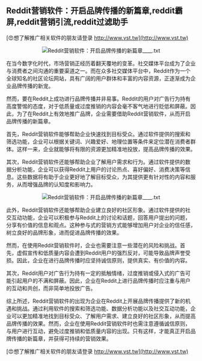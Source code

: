 ## **Reddit营销软件：开启品牌传播的新篇章,reddit霸屏,reddit营销引流,reddit过滤助手**

[😍想了解推广相关软件的朋友请登录 http://www.vst.tw](http://www.vst.tw)

 <center><img src="https://vst.tw/MP4/tuiguang/png/0.png" alt="Reddit营销软件：开启品牌传播的新篇章____.txt"></center>

在当今数字化时代，市场营销正经历着翻天覆地的变革。社交媒体平台成为了企业与消费者之间沟通的重要渠道之一。而在众多社交媒体平台中，Reddit作为一个全球知名的社区论坛网站，具有广阔的用户群体和丰富的内容资源，正逐渐成为企业品牌传播的新宠。

然而，要在Reddit上成功进行品牌传播并非易事。Reddit的用户对广告行为持有高度警惕的态度，对于低质量或过度推销的内容会毫不客气地进行贬低和屏蔽。因此，为了在Reddit上有效地推广品牌，企业需要借助Reddit营销软件，从而开启品牌传播的新篇章。

首先，Reddit营销软件能够帮助企业快速找到目标受众。通过软件提供的搜索和筛选功能，企业可以根据关键词、兴趣爱好、地理位置等条件来定位潜在消费者群体。这样一来，企业就能够将有限的资源更加精准地投放，提高品牌传播的效果。

其次，Reddit营销软件还能够帮助企业了解用户需求和行为。通过软件提供的数据分析功能，企业可以获得Reddit上用户的讨论热点、喜好偏好、消费决策等信息。这些数据将有助于企业更好地了解目标受众，为其提供更有针对性的内容和服务，从而增强品牌的认知度和影响力。

 <center><img src="https://vst.tw/MP4/tuiguang/png/5.png" alt="Reddit营销软件：开启品牌传播的新篇章____.txt"></center>

此外，Reddit营销软件还能够帮助企业建立良好的社区形象。通过软件提供的社交互动功能，企业可以积极参与Reddit上的讨论和话题，回答用户提出的问题，分享有价值的信息和观点。这种参与式的营销方式能够增加用户对企业的信任感，树立良好的品牌形象，进而促进品牌传播的效果。

然而，在使用Reddit营销软件时，企业也需要注意一些潜在的风险和挑战。首先，虚假宣传和低质量内容会遭到Reddit用户的强烈反对，可能导致品牌声誉受损。因此，企业在进行品牌传播时应坚持诚信原则，提供真实、有价值的内容。

其次，Reddit用户对广告行为持有一定的抵触情绪，过度推销或侵入式的广告可能引起用户的不满和屏蔽。因此，企业在Reddit上进行品牌传播时应注重与用户的互动和共创，而非简单地投放广告。

综上所述，Reddit营销软件的出现为企业在Reddit上开展品牌传播提供了新的机遇和挑战。通过利用软件的搜索和筛选功能、数据分析功能以及社交互动功能，企业可以更加精准地找到目标受众、了解用户需求、建立良好的社区形象，从而提高品牌传播的效果。然而，企业在使用Reddit营销软件时也需注意遵循诚信原则，与用户进行互动，避免过度推销和低质量内容的出现。只有这样，才能真正开启品牌传播的新篇章，并获得可持续的营销效果。

[😍想了解推广相关软件的朋友请登录 http://www.vst.tw](http://www.vst.tw)



